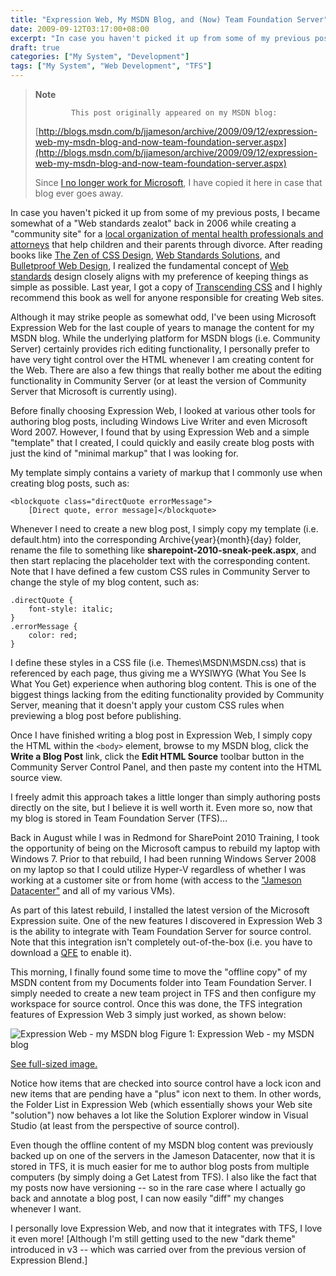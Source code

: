 ```yaml
---
title: "Expression Web, My MSDN Blog, and (Now) Team Foundation Server"
date: 2009-09-12T03:17:00+08:00
excerpt: "In case you haven't picked it up from some of my previous posts, I became somewhat of a \"Web standards zealot\" back in 2006 while creating a \"community site\" for a local organization of mental health professionals and attorneys that help children and..."
draft: true
categories: ["My System", "Development"]
tags: ["My System", "Web Development", "TFS"]
---
```


> **Note**
> 
>             This post originally appeared on my MSDN blog:
> 
> [http://blogs.msdn.com/b/jjameson/archive/2009/09/12/expression-web-my-msdn-blog-and-now-team-foundation-server.aspx](http://blogs.msdn.com/b/jjameson/archive/2009/09/12/expression-web-my-msdn-blog-and-now-team-foundation-server.aspx)
> 
> Since [I no longer work for Microsoft](/blog/jjameson/2011/09/02/last-day-with-microsoft), I have copied it here in case that blog                 ever goes away.

In case you haven't picked it up from some of my previous posts, I became somewhat         of a "Web standards zealot" back in 2006 while creating a "community site" for a         [local organization of mental health professionals
and attorneys](http://www.metrodenveridc.org/) that help children and their parents through divorce. After         reading books like [The Zen of CSS Design](http://amzn.com/0321303474),         [Web Standards Solutions](http://amzn.com/1430219203), and [Bulletproof Web Design](http://amzn.com/0321509021), I realized the fundamental concept of [Web standards](http://en.wikipedia.org/wiki/Web_standards) design closely aligns with my preference of keeping things         as simple as possible. Last year, I got a copy of [Transcending CSS](http://amzn.com/0321410971) and I highly recommend this book as well for anyone responsible         for creating Web sites.

Although it may strike people as somewhat odd, I've been using Microsoft Expression         Web for the last couple of years to manage the content for my MSDN blog. While the         underlying platform for MSDN blogs (i.e. Community Server) certainly provides rich         editing functionality, I personally prefer to have very tight control over the HTML         whenever I am creating content for the Web. There are also a few things that really         bother me about the editing functionality in Community Server (or at least the version         of Community Server that Microsoft is currently using).

Before finally choosing Expression Web, I looked at various other tools for authoring         blog posts, including Windows Live Writer and even Microsoft Word 2007. However,         I found that by using Expression Web and a simple "template" that I created, I could         quickly and easily create blog posts with just the kind of "minimal markup" that         I was looking for.

My template simply contains a variety of markup that I commonly use when creating         blog posts, such as:

```
<blockquote class="directQuote errorMessage">
    [Direct quote, error message]</blockquote>
```

Whenever I need to create a new blog post, I simply copy my template (i.e. default.htm)         into the corresponding Archive\{year}\{month}\{day} folder, rename the file to something         like **sharepoint-2010-sneak-peek.aspx**, and then start replacing         the placeholder text with the corresponding content. Note that I have defined a         few custom CSS rules in Community Server to change the style of my blog content,         such as:

```
.directQuote {
    font-style: italic;
}
.errorMessage {
    color: red;
}
```

I define these styles in a CSS file (i.e. Themes\MSDN\MSDN.css) that is referenced         by each page, thus giving me a WYSIWYG (What You See Is What You Get) experience         when authoring blog content. This is one of the biggest things lacking from the         editing functionality provided by Community Server, meaning that it doesn't apply         your custom CSS rules when previewing a blog post before publishing.

Once I have finished writing a blog post in Expression Web, I simply copy the HTML         within the `<body>` element, browse to my MSDN blog, click the         **Write a Blog Post** link, click the **Edit HTML Source**          toolbar button in the Community Server Control Panel, and then paste my content         into the HTML source view.

I freely admit this approach takes a little longer than simply authoring posts directly         on the site, but I believe it is well worth it. Even more so, now that my blog is         stored in Team Foundation Server (TFS)...

Back in August while I was in Redmond for SharePoint 2010 Training, I took the opportunity         of being on the Microsoft campus to rebuild my laptop with Windows 7. Prior to that         rebuild, I had been running Windows Server 2008 on my laptop so that I could utilize         Hyper-V regardless of whether I was working at a customer site or from home (with         access to the ["Jameson Datacenter"](/blog/jjameson/2009/09/14/the-jameson-datacenter) and all of my various VMs).

As part of this latest rebuild, I installed the latest version of the Microsoft         Expression suite. One of the new features I discovered in Expression Web 3 is the         ability to integrate with Team Foundation Server for source control. Note that this         integration isn't completely out-of-the-box (i.e. you have to download a [QFE](http://code.msdn.microsoft.com/KB967483) to enable it).

This morning, I finally found some time to move the "offline copy" of my MSDN content         from my Documents folder into Team Foundation Server. I simply needed to create         a new team project in TFS and then configure my workspace for source control. Once         this was done, the TFS integration features of Expression Web 3 simply just worked,         as shown below:

![Expression Web - my MSDN blog](https://www.technologytoolbox.com/blog/images/www_technologytoolbox_com/blog/jjameson/7/r_Expression%20Web%20-%20My%20MSDN%20Blog.png)
Figure 1: Expression Web - my MSDN blog

[See full-sized image.](/blog/images/www_technologytoolbox_com/blog/jjameson/7/o_Expression%20Web%20-%20My%20MSDN%20Blog.png)

Notice how items that are checked into source control have a lock icon and new items         that are pending have a "plus" icon next to them. In other words, the Folder List         in Expression Web (which essentially shows your Web site "solution") now behaves         a lot like the Solution Explorer window in Visual Studio (at least from the perspective         of source control).

Even though the offline content of my MSDN blog content was previously backed up         on one of the servers in the Jameson Datacenter, now that it is stored in TFS, it         is much easier for me to author blog posts from multiple computers (by simply doing         a Get Latest from TFS). I also like the fact that my posts now have versioning --         so in the rare case where I actually go back and annotate a blog post, I can now         easily "diff" my changes whenever I want.

I personally love Expression Web, and now that it integrates with TFS, I love it         even more! [Although I'm still getting used to the new "dark theme" introduced in         v3 -- which was carried over from the previous version of Expression Blend.]

